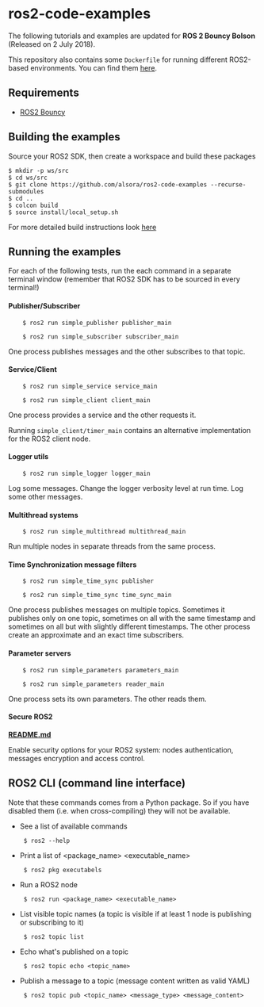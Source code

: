 # ros2-code-examples

The following tutorials and examples are updated for **ROS 2 Bouncy Bolson** (Released on 2 July 2018).

This repository also contains some `Dockerfile` for running different ROS2-based environments.
You can find them [here](docker).

## Requirements

 - [ROS2 Bouncy](https://index.ros.org/doc/ros2/Installation/)


## Building the examples

Source your ROS2 SDK, then create a workspace and build these packages

    $ mkdir -p ws/src
    $ cd ws/src
    $ git clone https://github.com/alsora/ros2-code-examples --recurse-submodules
    $ cd ..
    $ colcon build
    $ source install/local_setup.sh

For more detailed build instructions look [here](build_ros2_packages.md)


## Running the examples

For each of the following tests, run the each command in a separate terminal window (remember that ROS2 SDK has to be sourced in every terminal!)

#### Publisher/Subscriber
```
    $ ros2 run simple_publisher publisher_main
```
```
    $ ros2 run simple_subscriber subscriber_main
```
One process publishes messages and the other subscribes to that topic.


#### Service/Client
```
    $ ros2 run simple_service service_main
```
```
    $ ros2 run simple_client client_main
```

One process provides a service and the other requests it.

Running  `simple_client/timer_main` contains an alternative implementation for the ROS2 client node.

#### Logger utils
```
    $ ros2 run simple_logger logger_main
```

Log some messages. Change the logger verbosity level at run time. Log some other messages.

#### Multithread systems
```
    $ ros2 run simple_multithread multithread_main
```

Run multiple nodes in separate threads from the same process.

#### Time Synchronization message filters
```
    $ ros2 run simple_time_sync publisher
```
```
    $ ros2 run simple_time_sync time_sync_main
```
One process publishes messages on multiple topics. Sometimes it publishes only on one topic, sometimes on all with the same timestamp and sometimes on all but with slightly different timestamps.
The other process create an approximate and an exact time subscribers.


#### Parameter servers
```
    $ ros2 run simple_parameters parameters_main
```
```
    $ ros2 run simple_parameters reader_main
```

One process sets its own parameters. The other reads them.



#### Secure ROS2

[**README.md**](simple_security)

Enable security options for your ROS2 system: nodes authentication, messages encryption and access control.

## ROS2 CLI (command line interface)

Note that these commands comes from a Python package. So if you have disabled them (i.e. when cross-compiling) they will not be available.

 - See a list of available commands

        $ ros2 --help

 - Print a list of <package_name> <executable_name>

        $ ros2 pkg executabels

 - Run a ROS2 node

        $ ros2 run <package_name> <executable_name>

 - List visible topic names (a topic is visible if at least 1 node is publishing or subscribing to it)

        $ ros2 topic list

 - Echo what's published on a topic

        $ ros2 topic echo <topic_name>

 - Publish a message to a topic (message content written as valid YAML)

        $ ros2 topic pub <topic_name> <message_type> <message_content>

